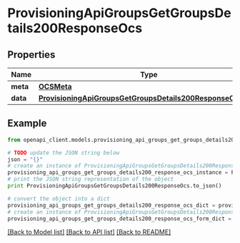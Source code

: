 # ProvisioningApiGroupsGetGroupsDetails200ResponseOcs


## Properties
Name | Type | Description | Notes
------------ | ------------- | ------------- | -------------
**meta** | [**OCSMeta**](OCSMeta.md) |  | 
**data** | [**ProvisioningApiGroupsGetGroupsDetails200ResponseOcsData**](ProvisioningApiGroupsGetGroupsDetails200ResponseOcsData.md) |  | 

## Example

```python
from openapi_client.models.provisioning_api_groups_get_groups_details200_response_ocs import ProvisioningApiGroupsGetGroupsDetails200ResponseOcs

# TODO update the JSON string below
json = "{}"
# create an instance of ProvisioningApiGroupsGetGroupsDetails200ResponseOcs from a JSON string
provisioning_api_groups_get_groups_details200_response_ocs_instance = ProvisioningApiGroupsGetGroupsDetails200ResponseOcs.from_json(json)
# print the JSON string representation of the object
print ProvisioningApiGroupsGetGroupsDetails200ResponseOcs.to_json()

# convert the object into a dict
provisioning_api_groups_get_groups_details200_response_ocs_dict = provisioning_api_groups_get_groups_details200_response_ocs_instance.to_dict()
# create an instance of ProvisioningApiGroupsGetGroupsDetails200ResponseOcs from a dict
provisioning_api_groups_get_groups_details200_response_ocs_form_dict = provisioning_api_groups_get_groups_details200_response_ocs.from_dict(provisioning_api_groups_get_groups_details200_response_ocs_dict)
```
[[Back to Model list]](../README.md#documentation-for-models) [[Back to API list]](../README.md#documentation-for-api-endpoints) [[Back to README]](../README.md)


